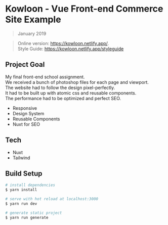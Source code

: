 # Kowloon - Vue Front-end Commerce Site Example
> January 2019

> Online version: https://kowloon.netlify.app/.  
> Style Guide: https://kowloon.netlify.app/styleguide

## Project Goal
My final front-end school assignment.  
We received a bunch of photoshop files for each page and viewport.  
The website had to follow the design pixel-perfectly.  
It had to be built up with atomic css and reusable components.  
The performance had to be optimized and perfect SEO.

- Responsive
- Design System
- Reusable Components
- Nuxt for SEO

## Tech
- Nuxt
- Tailwind

## Build Setup

``` bash
# install dependencies
$ yarn install

# serve with hot reload at localhost:3000
$ yarn run dev

# generate static project
$ yarn run generate
```
